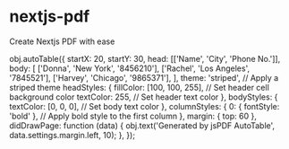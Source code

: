 # nextjs-pdf
Create Nextjs PDF with ease



obj.autoTable({
  startX: 20,
  startY: 30,
  head: [['Name', 'City', 'Phone No.']],
  body: [
    ['Donna', 'New York', '8456210'],
    ['Rachel', 'Los Angeles', '7845521'],
    ['Harvey', 'Chicago', '9865371'],
  ],
  theme: 'striped', // Apply a striped theme
  headStyles: {
    fillColor: [100, 100, 255], // Set header cell background color
    textColor: 255, // Set header text color
  },
  bodyStyles: {
    textColor: [0, 0, 0], // Set body text color
  },
  columnStyles: {
    0: { fontStyle: 'bold' }, // Apply bold style to the first column
  },
  margin: { top: 60 },
  didDrawPage: function (data) {
    obj.text('Generated by jsPDF AutoTable', data.settings.margin.left, 10);
  },
});
